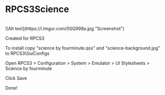 # RPCS3Science
<br>
![Alt text](https://i.imgur.com/0SQ998a.jpg "Screenshot")
<br>
<p>Created for RPCS3</p>
<p>To install copy "science by fourminute.qss" and "science-background.jpg" to RPCS3\GuiConfigs</p>
<p>Open RPCS3 > Configuration > System > Emulator > UI Stylesheets > Science by fourminute</p>
<p>Click Save</p>
<p>Done!</p>
